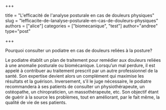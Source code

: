 +++

title = "L'efficacité de l'analyse posturale en cas de douleurs physiques"
slug = "lefficacite-de-lanalyse-posturale-en-cas-de-douleurs-physiques"
authors = ["alice"]
categories = ["biomecanique", "test"]
author="andree"
type="post"

+++

Pourquoi consulter un podiatre en cas de douleurs reliées à la posture?

Le podiatre établit un plan de traitement pour remédier aux douleurs reliées à une anomalie posturale ou biomécanique. Lorsqu’un mal perdure, il est appelé à contribuer au traitement prescrit par un autre professionnel de la santé. Son expertise devient alors un complément qui maximise les résultats et la guérison. Inversement, s’il le juge nécessaire, le podiatre recommandera à ses patients de consulter un physiothérapeute, un ostéopathe, un chiropraticien, un massothérapeute, etc. Son objectif étant de guérir à la source les problèmes, tout en améliorant, par le fait même, la qualité de vie de ses patients.

